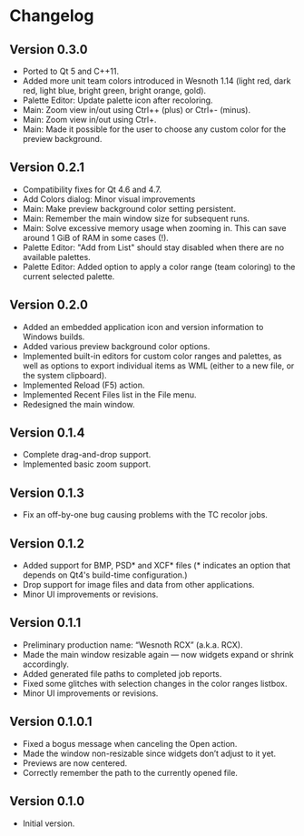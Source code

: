 Changelog
=========

Version 0.3.0
-------------

* Ported to Qt 5 and C++11.
* Added more unit team colors introduced in Wesnoth 1.14 (light red, dark
   red, light blue, bright green, bright orange, gold).
* Palette Editor: Update palette icon after recoloring.
* Main: Zoom view in/out using Ctrl++ (plus) or Ctrl+- (minus).
* Main: Zoom view in/out using Ctrl+<vertical scrollwheel>.
* Main: Made it possible for the user to choose any custom color for the
  preview background.

Version 0.2.1
-------------

* Compatibility fixes for Qt 4.6 and 4.7.
* Add Colors dialog: Minor visual improvements
* Main: Make preview background color setting persistent.
* Main: Remember the main window size for subsequent runs.
* Main: Solve excessive memory usage when zooming in. This can save around
  1 GiB of RAM in some cases (!).
* Palette Editor: "Add from List" should stay disabled when there are no
  available palettes.
* Palette Editor: Added option to apply a color range (team coloring) to
  the current selected palette.

Version 0.2.0
-------------

* Added an embedded application icon and version information to Windows
  builds.
* Added various preview background color options.
* Implemented built-in editors for custom color ranges and palettes,
  as well as options to export individual items as WML (either to a
  new file, or the system clipboard).
* Implemented Reload (F5) action.
* Implemented Recent Files list in the File menu.
* Redesigned the main window.

Version 0.1.4
-------------

* Complete drag-and-drop support.
* Implemented basic zoom support.

Version 0.1.3
-------------

* Fix an off-by-one bug causing problems with the TC recolor jobs.


Version 0.1.2
-------------

* Added support for BMP, PSD* and XCF* files (* indicates an option that
  depends on Qt4's build-time configuration.)
* Drop support for image files and data from other applications.
* Minor UI improvements or revisions.


Version 0.1.1
-------------

* Preliminary production name: “Wesnoth RCX” (a.k.a. RCX).
* Made the main window resizable again — now widgets expand or shrink
  accordingly.
* Added generated file paths to completed job reports.
* Fixed some glitches with selection changes in the color ranges listbox.
* Minor UI improvements or revisions.

Version 0.1.0.1
---------------

* Fixed a bogus message when canceling the Open action.
* Made the window non-resizable since widgets don’t adjust to it yet.
* Previews are now centered.
* Correctly remember the path to the currently opened file.

Version 0.1.0
-------------

* Initial version.
